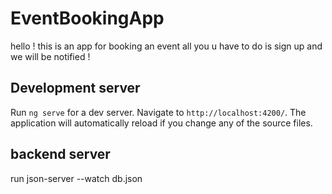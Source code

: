 # EventBookingApp
hello ! this is an app for booking an event all you u have to do is sign up and we will be notified !


## Development server

Run `ng serve` for a dev server. Navigate to `http://localhost:4200/`. The application will automatically reload if you change any of the source files.

## backend server
run
json-server --watch db.json

